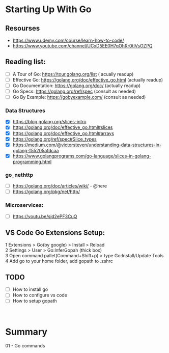 # Starting Up With Go

## Resourses
* https://www.udemy.com/course/learn-how-to-code/
* https://www.youtube.com/channel/UCxD5EE0H7qOhRr0tIVsOZPQ

## Reading list:
- [ ] A Tour of Go: https://tour.golang.org/list              ( acually readup)
- [ ] Effective Go: https://golang.org/doc/effective_go.html  (actually readup)
- [ ] Go Documentation: https://golang.org/doc/               (actually readup)
- [ ] Go Specs: https://golang.org/ref/spec                   (consult as needed)
- [ ] Go By Example: https://gobyexample.com/                 (consult as needed)

### Data Structures
- [x] https://blog.golang.org/slices-intro
- [x] https://golang.org/doc/effective_go.html#slices
- [x] https://golang.org/doc/effective_go.html#arrays
- [x] https://golang.org/ref/spec#Slice_types
- [x] https://medium.com/@victorsteven/understanding-data-structures-in-golang-f55205afdcaa
- [x] https://www.golangprograms.com/go-language/slices-in-golang-programming.html

### go_nethttp
- [ ] https://golang.org/doc/articles/wiki/ - @here
- [ ] https://golang.org/pkg/net/http/

### Microservices:
- [ ] https://youtu.be/sjd2ePF3CuQ

## VS Code Go Extensions Setup:

1 Extensions > Go(by google) > Install > Reload  
2 Settings > User > Go:InferGopah (thick box)  
3 Open command pallet(Command+Shift+p) > type Go:Install/Update Tools  
4 Add go to your home folder, add gopath to .zshrc  

## TODO
- [ ] How to install go 
- [ ] How to configure vs code  
- [ ] How to setup gopath  
<br>

# Summary

01 - Go commands


